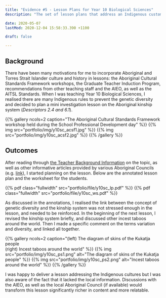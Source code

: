 ```yaml
---
title: "Evidence #5 - Lesson Plans for Year 10 Biological Sciences"
description: "The set of lesson plans that address an Indigenous custom as a way of preserving genetic variations."

date: 2020-05-07
lastMod: 2020-12-04 15:58:33.390 +1100

draft: false

---
```


## Background

There have been many motivations for me to incorporate Aboriginal and  Torres Strait Islander culture and history in lessons: the Aboriginal  Cultural Standards Framework workshops, the Graduate Teacher Induction  Program, recommendations from other teaching staff and the AIEO, as well  as the AITSL Standards. When I was teaching Year 10 Biological Sciences, I realised there are many Indigenous rules to prevent the  genetic diversity and decided to plan a mini investigation lesson on the  Aboriginal kinship system (*Descriptors 2.4 and 6.1*).

{{% gallery ncols=2 caption="The Aboriginal Cultural Standards Framework workshop held during the School Professional Development day" %}}
  {{% img src="portfolio/img/y10sc_acsf1.jpg" %}}
  {{% img src="portfolio/img/y10sc_acsf2.jpg" %}}
{{% /gallery %}}

## Outcomes

After reading through [the Teacher Background Information](https://www.australiancurriculum.edu.au/TeacherBackgroundInfo?id=56349) on the topic, as well as other informative articles provided by various Aboriginal Councils (e.g. [link](https://www.clc.org.au/articles/info/aboriginal-kinship)), I started planning on the lesson. Below are the annotated lesson plan and the worksheet for the students.

{{% pdf class="fullwidth" src="portfolio/file/y10sc_lp.pdf" %}}
{{% pdf class="fullwidth" src="portfolio/file/y10sc_ws.pdf" %}}

As discussed in the annotations, I realised the link between the concept of genetic diversity and the kinship system was not stressed enough in the lesson, and needed to be reinforced. In the beginning of the next lesson, I revised the kinship system briefly, and discussed other incest taboos around the world. Then I made a specific comment on the terms variation and diversity, and linked all together.

{{% gallery ncols=2 caption="(left) The diagram of skins of the Kukatja people<br>(right) Incest taboos around the world" %}}
  {{% img src="portfolio/img/y10sc_ps1.png" alt="The diagram of skins of the Kukatja people" %}}
  {{% img src="portfolio/img/y10sc_ps2.png" alt="Incest taboos around the world" %}}
{{% /gallery %}}

I was happy to deliver a lesson addressing the Indigenous cultures but I was also aware of the fact that it lacked the local information. Discussions with the AIEO, as well as the local Aboriginal Council (if available) would transform this lesson significantly richer in content and more relatable.
